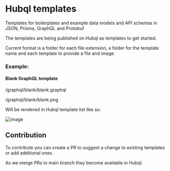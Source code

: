 # Hubql templates
Templates for boilerplates and example data models and API schemas in JSON, Prisma, GraphQL and Protobuf

The templates are being published on Hubql as templates to get started.

Current format is a folder for each file extension, a folder for the template name and each template to provide a file and image.

### Example:
#### Blank GraphQL template
/graphql/blank/blank.graphql

/graphql/blank/blank.png


Will be rendered in Hubql template list like so:

![image](https://github.com/hubql/templates/assets/113097345/155c5dae-f21b-4caf-bcd8-cffdbbbec757)

## Contribution

To contribute you can create a PR to suggest a change to existing templates or add additional ones.

As we merge PRs to main branch they become available in Hubql.
